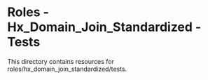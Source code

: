 # Roles - Hx_Domain_Join_Standardized - Tests

This directory contains resources for roles/hx_domain_join_standardized/tests.
